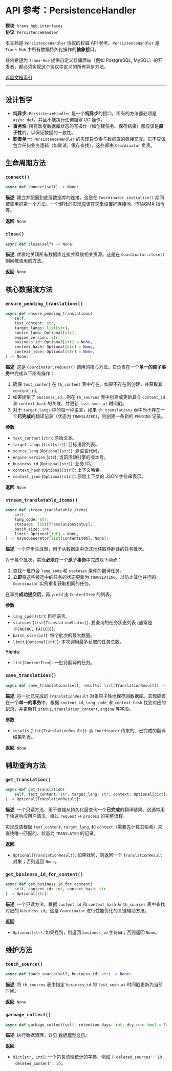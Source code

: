 # **API 参考：PersistenceHandler**

**模块**: `trans_hub.interfaces`  
**协议**: `PersistenceHandler`

本文档是 `PersistenceHandler` 协议的权威 API 参考。`PersistenceHandler` 是 `Trans-Hub` 中所有数据持久化操作的**抽象接口**。

任何希望为 `Trans-Hub` 提供自定义存储后端（例如 PostgreSQL, MySQL）的开发者，都必须实现这个协议中定义的所有异步方法。

[返回文档索引](../INDEX.md)

---

## **设计哲学**

- **纯异步**: `PersistenceHandler` 是一个**纯异步**的接口。所有的方法都必须是 `async def`，并且不能执行任何阻塞 I/O 操作。
- **事务性**: 所有改变数据库状态的写操作（如创建任务、保存结果）都应该是**原子性**的，以保证数据的一致性。
- **职责单一**: `PersistenceHandler` 的实现只负责与数据库的直接交互。它不应该包含任何业务逻辑（如重试、缓存查找），这些都由 `Coordinator` 负责。

## **生命周期方法**

### `connect()`

```python
async def connect(self) -> None:
```

**描述**:
建立并配置到底层数据库的连接。这是在 `Coordinator.initialize()` 期间被调用的第一个方法。一个健壮的实现应该在这里设置好连接池、PRAGMA 指令等。

**返回**:
`None`

### `close()`

```python
async def close(self) -> None:
```

**描述**:
优雅地关闭所有数据库连接并释放相关资源。这是在 `Coordinator.close()` 期间被调用的方法。

**返回**:
`None`

## **核心数据流方法**

### `ensure_pending_translations()`

```python
async def ensure_pending_translations(
    self,
    text_content: str,
    target_langs: list[str],
    source_lang: Optional[str],
    engine_version: str,
    business_id: Optional[str] = None,
    context_hash: Optional[str] = None,
    context_json: Optional[str] = None,
) -> None:
```

**描述**:
这是 `Coordinator.request()` 调用的核心方法。它负责在一个**单一的原子事务**中完成以下所有操作：

1.  确保 `text_content` 在 `th_content` 表中存在，如果不存在则创建，并获取其 `content_id`。
2.  如果提供了 `business_id`，则在 `th_sources` 表中创建或更新其与 `content_id` 和 `context_hash` 的关联，并更新 `last_seen_at` 时间戳。
3.  对于 `target_langs` 中的每一种语言，如果 `th_translations` 表中尚不存在一个**已完成**的翻译记录（状态为 `TRANSLATED`），则创建一条新的 `PENDING` 记录。

**参数**:

- `text_content` (`str`): 原始文本。
- `target_langs` (`list[str]`): 目标语言列表。
- `source_lang` (`Optional[str]`): 源语言代码。
- `engine_version` (`str`): 当前活动引擎的版本号。
- `business_id` (`Optional[str]`): 业务 ID。
- `context_hash` (`Optional[str]`): 上下文哈希。
- `context_json` (`Optional[str]`): 原始上下文的 JSON 字符串表示。

**返回**:
`None`

### `stream_translatable_items()`

```python
async def stream_translatable_items(
    self,
    lang_code: str,
    statuses: list[TranslationStatus],
    batch_size: int,
    limit: Optional[int] = None,
) -> AsyncGenerator[list[ContentItem], None]:
```

**描述**:
一个异步生成器，用于从数据库中流式地获取待翻译的任务批次。

对于每个批次，实现**必须**在一个**原子事务**中完成以下两步：

1.  查找一批符合 `lang_code` 和 `statuses` 条件的翻译任务。
2.  **立即**将这些被选中的任务的状态更新为 `TRANSLATING`，以防止其他并行的 `Coordinator` 实例重复获取相同的任务。

在事务**成功提交后**，再 `yield` 出 `ContentItem` 的列表。

**参数**:

- `lang_code` (`str`): 目标语言。
- `statuses` (`list[TranslationStatus]`): 要查询的任务状态列表 (通常是 `[PENDING, FAILED]`)。
- `batch_size` (`int`): 每个批次的最大数量。
- `limit` (`Optional[int]`): 本次调用最多获取的任务总数。

**Yields**:

- `list[ContentItem]`: 一批待翻译的任务。

### `save_translations()`

```python
async def save_translations(self, results: list[TranslationResult]) -> None:
```

**描述**:
将一批已完成的 `TranslationResult` 对象原子性地保存回数据库。实现应该在一个**单一的事务**中，根据 `content_id`, `lang_code`, 和 `context_hash` 找到对应的记录，并更新其 `status`, `translation_content`, `engine` 等字段。

**参数**:

- `results` (`list[TranslationResult]`): 从 `Coordinator` 传来的、已完成的翻译结果列表。

**返回**:
`None`

## **辅助查询方法**

### `get_translation()`

```python
async def get_translation(
    self, text_content: str, target_lang: str, context: Optional[dict[str, Any]] = None,
) -> Optional[TranslationResult]:
```

**描述**:
一个只读方法，用于直接从持久化层查询一个**已完成**的翻译结果。这通常用于快速响应用户请求，绕过 `request` -> `process` 的完整流程。

实现应该根据 `text_content`, `target_lang`, 和 `context`（需要先计算其哈希）来查找唯一匹配的、状态为 `TRANSLATED` 的记录。

**返回**:

- `Optional[TranslationResult]`: 如果找到，则返回一个 `TranslationResult` 对象；否则返回 `None`。

### `get_business_id_for_content()`

```python
async def get_business_id_for_content(
    self, content_id: int, context_hash: str
) -> Optional[str]:
```

**描述**:
一个只读方法，根据 `content_id` 和 `context_hash` 从 `th_sources` 表中查找对应的 `business_id`。这是 `Coordinator` 进行性能优化的关键辅助方法。

**返回**:

- `Optional[str]`: 如果找到，则返回 `business_id` 字符串；否则返回 `None`。

## **维护方法**

### `touch_source()`

```python
async def touch_source(self, business_id: str) -> None:
```

**描述**:
将 `th_sources` 表中指定 `business_id` 的 `last_seen_at` 时间戳更新为当前时间。

**返回**:
`None`

### `garbage_collect()`

```python
async def garbage_collect(self, retention_days: int, dry_run: bool = False) -> dict:
```

**描述**:
执行数据清理。详见 [数据模型文档](../architecture/02_data_model.md#3-垃圾回收-gc)。

**返回**:

- `dict[str, int]`: 一个包含清理统计的字典，例如 `{'deleted_sources': 10, 'deleted_content': 5}`。
